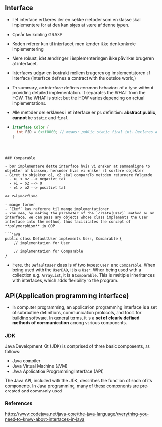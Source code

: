 ## Interface

- I et interface erklæres der en række metoder som en klasse skal implementere for at den kan siges at være af denne typen. 

- Opnår lav kobling GRASP 

- Koden referer kun til interfacet, men kender ikke den konkrete implementering

- Mere robust, idet ændringer i implementeringen ikke påvirker brugeren af interfacet.

- Interfaces udgør en kontrakt mellem brugeren og implementatoren af interface (interface defines a contract with the outside world,)

- To summary, an interface defines common behaviors of a type without providing detailed implementation. It separates the WHAT from the HOW. The WHAT is strict but the HOW varies depending on actual implementations.

- Alle metoder der erklæres i et interface er pr. definition: **abstract public**, **cannot** be `static` and `final`

- ```java
  interface Color {
    int RED = 0xff0000; // means: public static final int. Declares a constant
  }
  ```
```



### Comparable

- bør implementere dette interface hvis vi ønsker at sammenligne to objekter af klassen, herunder hvis vi ønsker at sortere objekter
- Givet to objekter o1, o2 skal compareTo metoden returnere følgende
  - o1 < o2 --> negativt tal
  - o1 = o2 --> 0
  - o1 > o2 --> positivt tal

## Polymorfisme

- mange former
- `IRef` kan referere til mange implementationer
- You see, by making the parameter of the `create(User)` method as an interface, we can pass any objects whose class implements the User interface into the method, thus facilitates the concept of **polymorphism** in OOP

​```java
public class DefaultUser implements User, Comparable {
    // implementation for User
     
    // implementation for Comparable
}
```

-  Here, the `DefaultUser` class is of two types: `User `and `Comparable`. When being used with the `UserDAO`, it is a `User`. When being used with a collection e.g. `ArrayList`, it is a `Comparable`. This is multiple inheritances with interfaces, which adds flexibility to the program.



## API(Application programming interface)

- In computer programming, an application programming interface is a set of subroutine definitions, communication protocols, and tools for building software. In general terms, it is a **set of clearly defined methods of communication** among various components.

### JDK

Java Development Kit (JDK) is comprised of three basic components, as follows:

- Java compiler
- Java Virtual Machine (JVM)
- Java Application Programming Interface (API)

The Java API, included with the JDK, describes the function of each of its components. In Java programming, many of these components are pre-created and commonly used

### References 

https://www.codejava.net/java-core/the-java-language/everything-you-need-to-know-about-interfaces-in-java